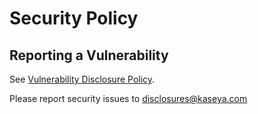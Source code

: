 # Security Policy

## Reporting a Vulnerability

See [Vulnerability Disclosure Policy](https://www.kaseya.com/trust-center/vulnerability-disclosure-policy/).

Please report security issues to disclosures@kaseya.com
